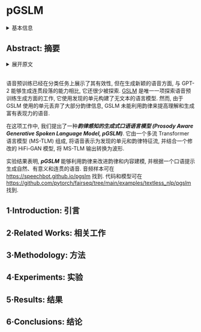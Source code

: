 # pGSLM

<details>
<summary>基本信息</summary>

- 标题: "Text-Free Prosody-Aware Generative Spoken Language Modeling"
- 作者:
  - 01 Eugene Kharitonov,
  - 02 Ann Lee,
  - 03 Adam Polyak,
  - 04 Yossi Adi,
  - 05 Jade Copet,
  - 06 Kushal Lakhotia,
  - 07 Tu-Anh Nguyen,
  - 08 Morgane Riviere,
  - 09 Abdelrahman Mohamed,
  - 10 Emmanuel Dupoux,
  - 11 Wei-Ning Hsu
- 链接:
  - [ArXiv](https://arxiv.org/abs/2109.03264)
  - [Publication](https://doi.org/10.18653/v1/2022.acl-long.593)
  - [Github](https://github.com/pytorch/fairseq/tree/main/examples/textless_nlp/pgslm)
  - [Demo](https://speechbot.github.io/pgslm)
- 文件:
  - [ArXiv](_PDF/2109.03264v2__pGSLM__Text-Free_Prosody-Aware_Generative_Spoken_Language_Modeling.pdf)
  - [Publication](_PDF/2109.03264p0__pGSLM__ACL2022.pdf)

</details>

## Abstract: 摘要

<details>
<summary>展开原文</summary>

Speech pre-training has primarily demonstrated efficacy on classification tasks, while its capability of generating novel speech, similar to how GPT-2 can generate coherent paragraphs, has barely been explored.
[Generative Spoken Language Modeling (GSLM)](2021.02.01_GSLM.md) is the only prior work addressing the generative aspect of speech pre-training, which builds a text-free language model using discovered units.
Unfortunately, because the units used in GSLM discard most prosodic information, GSLM fails to leverage prosody for better comprehension and does not generate expressive speech.
In this work, we present a ***prosody-aware generative spoken language model (pGSLM)***.
It is composed of a multi-stream transformer language model (MS-TLM) of speech, represented as discovered unit and prosodic feature streams, and an adapted HiFi-GAN model converting MS-TLM outputs to waveforms.
Experimental results show that the ***pGSLM*** can utilize prosody to improve both prosody and content modeling, and also generate natural, meaningful, and coherent speech given a spoken prompt.
Audio samples can be found at https://speechbot.github.io/pgslm.
Codes and models are available at https://github.com/pytorch/fairseq/tree/main/examples/textless_nlp/pgslm.

</details>
<br>

语音预训练已经在分类任务上展示了其有效性, 但在生成新颖的语音方面, 与 GPT-2 能够生成连贯段落的能力相比, 它还很少被探索.
[GSLM](2021.02.01_GSLM.md) 是唯一一项探索语音预训练生成方面的工作, 它使用发现的单元构建了无文本的语言模型.
然而, 由于 GSLM 使用的单元丢弃了大部分韵律信息, GSLM 未能利用韵律来提高理解和生成富有表现力的语音.

在这项工作中, 我们提出了一种***韵律感知的生成式口语语言模型 (Prosody Aware Generative Spoken Language Model, pGSLM)***.
它由一个多流 Transformer 语言模型 (MS-TLM) 组成, 将语音表示为发现的单元和韵律特征流, 并结合一个修改的 HiFi-GAN 模型, 将 MS-TLM 输出转换为波形.

实验结果表明, ***pGSLM*** 能够利用韵律来改进韵律和内容建模, 并根据一个口语提示生成自然、有意义和连贯的语音.
音频样本可在 https://speechbot.github.io/pgslm 找到.
代码和模型可在 https://github.com/pytorch/fairseq/tree/main/examples/textless_nlp/pgslm 找到.

## 1·Introduction: 引言

## 2·Related Works: 相关工作

## 3·Methodology: 方法

## 4·Experiments: 实验

## 5·Results: 结果

## 6·Conclusions: 结论
